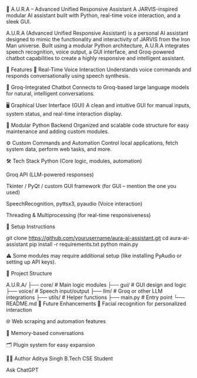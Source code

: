 🔮 A.U.R.A – Advanced Unified Responsive Assistant
A JARVIS-inspired modular AI assistant built with Python, real-time voice interaction, and a sleek GUI.

A.U.R.A (Advanced Unified Responsive Assistant) is a personal AI assistant designed to mimic the functionality and interactivity of JARVIS from the Iron Man universe. Built using a modular Python architecture, A.U.R.A integrates speech recognition, voice output, a GUI interface, and Groq-powered chatbot capabilities to create a highly responsive and intelligent assistant.

🧠 Features
🎤 Real-Time Voice Interaction
Understands voice commands and responds conversationally using speech synthesis.

💬 Groq-Integrated Chatbot
Connects to Groq-based large language models for natural, intelligent conversations.

🖥️ Graphical User Interface (GUI)
A clean and intuitive GUI for manual inputs, system status, and real-time interaction display.

🧩 Modular Python Backend
Organized and scalable code structure for easy maintenance and adding custom modules.

⚙️ Custom Commands and Automation
Control local applications, fetch system data, perform web tasks, and more.

🛠️ Tech Stack
Python (Core logic, modules, automation)

Groq API (LLM-powered responses)

Tkinter / PyQt / custom GUI framework (for GUI – mention the one you used)

SpeechRecognition, pyttsx3, pyaudio (Voice interaction)

Threading & Multiprocessing (for real-time responsiveness)

🚀 Setup Instructions

git clone https://github.com/yourusername/aura-ai-assistant.git
cd aura-ai-assistant
pip install -r requirements.txt
python main.py

⚠️ Some modules may require additional setup (like installing PyAudio or setting up API keys).

📁 Project Structure

A.U.R.A/
├── core/               # Main logic modules
├── gui/                # GUI design and logic
├── voice/              # Speech input/output
├── llm/                # Groq or other LLM integrations
├── utils/              # Helper functions
├── main.py             # Entry point
└── README.md
📌 Future Enhancements
🎥 Facial recognition for personalized interaction

🌐 Web scraping and automation features

🧠 Memory-based conversations

🗂️ Plugin system for easy expansion

🧑‍💻 Author
Aditya Singh
B.Tech CSE Student

Ask ChatGPT
